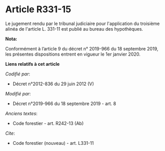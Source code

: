 # Article R331-15

Le jugement rendu par le   tribunal judiciaire pour l'application du troisième alinéa de l'article L. 331-11 est publié au
bureau des hypothèques.

**Nota:**

Conformément à l’article 9 du décret n° 2019-966 du 18 septembre 2019, les présentes dispositions entrent en vigueur le 1er
janvier 2020.

**Liens relatifs à cet article**

_Codifié par_:

  - Décret n°2012-836 du 29 juin 2012 (V)

_Modifié par_:

  - Décret n°2019-966 du 18 septembre 2019 - art. 8

_Anciens textes_:

  - Code forestier - art. R242-13 (Ab)

_Cite_:

  - Code forestier (nouveau) - art. L331-11
